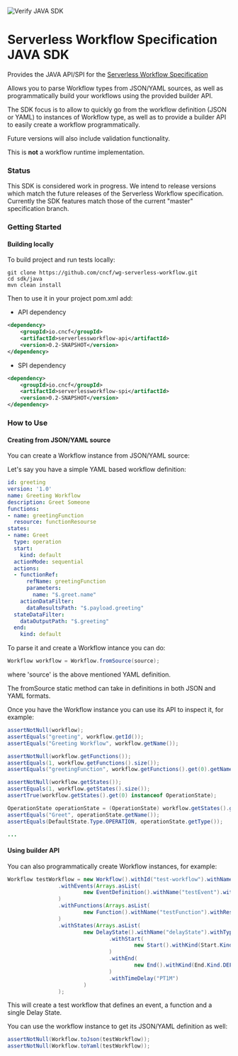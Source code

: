 ![Verify JAVA SDK](https://github.com/cncf/wg-serverless-workflow/workflows/Verify%20JAVA%20SDK/badge.svg)

# Serverless Workflow Specification JAVA SDK

Provides the JAVA API/SPI for the [Serverless Workflow Specification](../../specification/README.md)

Allows you to parse Workflow types from JSON/YAML sources, as well as programmatically build your workflows using 
the provided builder API.

The SDK focus is to allow to quickly go from the workflow definition (JSON or YAML) to instances 
of Workflow type, as well as to provide a builder API to easily create a workflow programmatically.

Future versions will also include validation functionality.

This is **not** a workflow runtime implementation.

### Status

This SDK is considered work in progress. We intend to release versions which match the future releases 
of the Serverless Workflow specification. Currently the SDK features match those of the current 
"master" specification branch.

### Getting Started

#### Building locally

To build project and run tests locally:

```
git clone https://github.com/cncf/wg-serverless-workflow.git
cd sdk/java
mvn clean install
```

Then to use it in your project pom.xml add:

* API dependency

```xml
<dependency>
    <groupId>io.cncf</groupId>
    <artifactId>serverlessworkflow-api</artifactId>
    <version>0.2-SNAPSHOT</version>
</dependency>
```

* SPI dependency

```xml
<dependency>
    <groupId>io.cncf</groupId>
    <artifactId>serverlessworkflow-spi</artifactId>
    <version>0.2-SNAPSHOT</version>
</dependency>
```

### How to Use 

#### Creating from JSON/YAML source

You can create a Workflow instance from JSON/YAML source:

Let's say you have a simple YAML based workflow definition:

```yaml
id: greeting
version: '1.0'
name: Greeting Workflow
description: Greet Someone
functions:
- name: greetingFunction
  resource: functionResourse
states:
- name: Greet
  type: operation
  start:
    kind: default
  actionMode: sequential
  actions:
  - functionRef:
      refName: greetingFunction
      parameters:
        name: "$.greet.name"
    actionDataFilter:
      dataResultsPath: "$.payload.greeting"
  stateDataFilter:
    dataOutputPath: "$.greeting"
  end:
    kind: default
```

To parse it and create a Workflow intance you can do:

``` java
Workflow workflow = Workflow.fromSource(source);
```

where 'source' is the above mentioned YAML definition.

The fromSource static method can take in definitions in both JSON and YAML formats.

Once you have the Workflow instance you can use its API to inspect it, for example:

``` java
assertNotNull(workflow);
assertEquals("greeting", workflow.getId());
assertEquals("Greeting Workflow", workflow.getName());

assertNotNull(workflow.getFunctions());
assertEquals(1, workflow.getFunctions().size());
assertEquals("greetingFunction", workflow.getFunctions().get(0).getName());

assertNotNull(workflow.getStates());
assertEquals(1, workflow.getStates().size());
assertTrue(workflow.getStates().get(0) instanceof OperationState);

OperationState operationState = (OperationState) workflow.getStates().get(0);
assertEquals("Greet", operationState.getName());
assertEquals(DefaultState.Type.OPERATION, operationState.getType());

...
```

#### Using builder API

You can also programmatically create Workflow instances, for example:

``` java
Workflow testWorkflow = new Workflow().withId("test-workflow").withName("test-workflow-name").withVersion("1.0")
                .withEvents(Arrays.asList(
                        new EventDefinition().withName("testEvent").withSource("testSource").withType("testType"))
                )
                .withFunctions(Arrays.asList(
                        new Function().withName("testFunction").withResource("testResource").withType("testType"))
                )
                .withStates(Arrays.asList(
                        new DelayState().withName("delayState").withType(DELAY)
                                .withStart(
                                        new Start().withKind(Start.Kind.DEFAULT)
                                )
                                .withEnd(
                                        new End().withKind(End.Kind.DEFAULT)
                                )
                                .withTimeDelay("PT1M")
                        )
                );
```

This will create a test workflow that defines an event, a function and a single Delay State.

You can use the workflow instance to get its JSON/YAML definition as well:

``` java
assertNotNull(Workflow.toJson(testWorkflow));
assertNotNull(Workflow.toYaml(testWorkflow));
```
